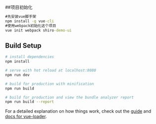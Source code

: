 ##项目初始化
```cmd
#先安装vue脚手架
npm install -g vue-cli
#使用webpack初始化这个项目
vue init webpack shiro-demo-ui
```

## Build Setup

``` bash
# install dependencies
npm install

# serve with hot reload at localhost:8080
npm run dev

# build for production with minification
npm run build

# build for production and view the bundle analyzer report
npm run build --report
```

For a detailed explanation on how things work, check out the [guide](http://vuejs-templates.github.io/webpack/) and [docs for vue-loader](http://vuejs.github.io/vue-loader).
